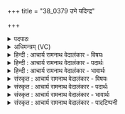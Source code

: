+++
title = "38_0379 उभे यदिन्द्र"

+++
<details><summary>पदपाठः</summary>

उ꣣भे꣡इति꣢। यत्। इ꣣न्द्र। रो꣡द꣢꣯सी꣣इ꣡ति꣢। आ꣣पप्रा꣡थ꣢। आ꣣। पप्रा꣡थ꣢। उ꣣षाः꣢। इ꣣व। महा꣡न्त꣢म्। त्वा꣣। मही꣡ना꣢म्। स꣣म्रा꣡ज꣢म्। स꣣म्। रा꣡ज꣢꣯म्। च꣣र्षणीना꣢म्। दे꣣वी꣢। ज꣡नि꣢꣯त्री। अ꣣जीजनत्। भद्रा꣢। ज꣡नि꣢꣯त्री। अ꣣जीजनत्। ३७९।
</details>

<details><summary>अधिमन्त्रम् (VC)</summary>

- इन्द्रः
- मेधातिथिः काण्वः
- महापङ्क्तिः
- पञ्चमः
- ऐन्द्रं काण्डम्
</details>

<details><summary>हिन्दी : आचार्य रामनाथ वेदालंकार - विषयः</summary>

अगले मन्त्र में इन्द्र नाम से परमात्मा और राजा की महिमा का वर्णन है।
</details>

<details><summary>हिन्दी : आचार्य रामनाथ वेदालंकार - पदार्थः</summary>

पदार्थान्वयभाषाः -  प्रथम—परमात्मा के पक्ष में। हे (इन्द्र) जगत्पति परमात्मन् ! (यत्) जो आप (उषाः इव) प्रभात में खिलनेवाली उषा के समान (उभे रोदसी) द्युलोक-भूलोक दोनों को अथवा आत्मा और शरीर दोनों को (आपप्राथ) प्रकाश से पूर्ण कर रहे हो अथवा यश से प्रसिद्ध कर रहे हो, उन (महीनां महान्तम्) महत्त्वशालियों में भी महत्त्वशाली, (चर्षणीनां सम्राजम्) मनुष्यों के सम्राट् (त्वा) आपको (देवी जनित्री) प्रकाशक दिव्य ऋतम्भरा प्रज्ञा (अजीजनत्)योगी के हृदय में प्रकाशित करती है, (भद्रा जनित्री) आविर्भाव करनेवाली श्रेष्ठ विवेकख्याति (अजीजनत्) योगसाधक के हृदय में आविर्भूत करती है ॥ जनन से यहाँ प्रकाशन और आविर्भाव अभिप्रेत हैं, उत्पत्ति नहीं, क्योंकि परमेश्वर अनादि है ॥ द्वितीय—राजा के पक्ष में। हे (इन्द्र) राजन् ! (यत्) जो आप (उषाः इव) उषा के समान (उभे रोदसी आपप्राथ) भूमि-आकाश दोनों को अपने यश से पूर्ण किये हुए हो, अथवा राष्ट्रवासी स्त्रियों-पुरुषों दोनों को विद्या के प्रकाश से पूर्ण कर रहे हो, उन (महीनां महान्तम्) महत्त्वशालियों में भी महत्त्वशाली, और (चर्षणीनाम् सम्राजम्) प्रजाओं के सम्राट् (त्वा) आपको (देवी जनित्री) दिव्य गुणोंवाली माता ने (अजीजनत्) पैदा किया है, (भद्रा जनित्री) श्रेष्ठ माता ने (अजीजनत्) पैदा किया है, इसी कारण आप इतने गुणी और भद्र हो ॥१०॥ इस मन्त्र में उपमा और श्लेष अलङ्कार हैं। पुनरुक्ति जननी और जन्य के गौरवाधिक्य को सूचित कर रही है। ‘महा, मही’ में छेकानुप्रास और ‘जनित्र्यजीजनत्’ की आवृत्ति में लाटानुप्रास है ॥१०॥
</details>

<details><summary>हिन्दी : आचार्य रामनाथ वेदालंकार - भावार्थः</summary>

भावार्थभाषाः -  उषा जैसे भूमि-आकाश को प्रकाश से परिपूर्ण करती है, वैसे जगदीश्वर उन्हें स्वरचित अग्नि, सूर्य, विद्युत्, चन्द्र, नक्षत्र आदियों के प्रकाश से और राजा प्रजारञ्जन से पैदा की हुई अपनी धवल कीर्ति से परिपूर्ण करता है ॥१०॥
</details>

<details><summary>संस्कृत : आचार्य रामनाथ वेदालंकार - विषयः</summary>

अथेन्द्रनाम्ना परमात्मनो नृपतेश्च महिमानमाह।
</details>

<details><summary>संस्कृत : आचार्य रामनाथ वेदालंकार - पदार्थः</summary>

पदार्थान्वयभाषाः -  प्रथमः—परमात्मपरः। हे (इन्द्र) जगत्पते परमात्मन् ! (यत्) यः त्वम्। अत्र ‘सुपां सुलुक्०। अ० ७।१।३९’ इति सोर्लोपः। (उषाः इव) उषर्नाम्ना ख्याता प्रभातवेलेव (उभे रोदसी) द्वे अपि द्यावापृथिव्यौ, उभौ शरीरात्मानौ वा (आपप्राथ) प्रकाशेन पूरयसि, यशसा वा प्रख्यापयसि। प्रा पूरणे, प्रथ प्रख्याने इति वा धातोर्लडर्थे लिटि मध्यमैकवचने रूपम्। तम् (महीनां महान्तम्) महत्त्वशालिनामपि महत्त्वशालिनम्, (चर्षणीनाम् सम्राजम्) मनुष्याणाम् अधीश्वरम् (त्वा) त्वां जगदीश्वरम् (देवी जनित्री) प्रकाशयित्री दिव्या ऋतम्भरा प्रज्ञा (अजीजनत्) योगिनो हृदये प्रकाशयति, (भद्रा जनित्री) आविर्भावयित्री श्रेष्ठा विवेकख्यातिः (अजीजनत्) योगसाधकस्य हृदये आविर्भावयति ॥ जननमत्र प्रकाशनमाविर्भावश्च, न तूत्पादनम्, परमेश्वरस्यानादित्वात् ॥ अथ द्वीतीयः—राजपरः। हे (इन्द्र) राजन् ! (यत्) यः त्वम् (उषाः इव) उषर्वेलेव (उभे रोदसी आ पप्राथ) उभौ अपि भूम्याकाशौ स्वयशसा पूरयसि, यद्वा द्वावपि राष्ट्रवासिनौ स्त्रीपुरुषौ ज्ञानप्रकाशेन पूरयसि। द्यौष्पितः पृथिवी मातः। ऋ० ६।५१।५ इति श्रुतेः द्यौः इत्यनेन पुरुषाः, पृथिवी इत्यनेन च स्त्रियो गृह्यन्ते। तम् (महीनां महान्तम्) महत्त्ववतामपि महत्त्ववन्तम्, (चर्षणीनाम्) मानुषीणां प्रजानाम् (सम्राजम्) अधिराजम् च (त्वा) त्वाम् राजानं (देवी जनित्री) दिव्यगुणयुक्ता माता (अजीजनत्) जनितवती, (भद्रा जनित्री) श्रेष्ठा माता (अजीजनत्) जनितवती, अत एव त्वं तादृशो गुणवान् भद्रश्चासीति भावः ॥१०॥ अत्रोपमालङ्कारः श्लेषश्च। पुनरुक्तिर्जनयित्र्याः जन्यस्य च गौरवातिशयद्योतनार्था। ‘महा, मही’ इत्यत्र छेकानुप्रासः। ‘जनित्र्यजीजनत्’ इत्यस्यावृत्तौ लाटानुप्रासः ॥१०॥
</details>

<details><summary>संस्कृत : आचार्य रामनाथ वेदालंकार - भावार्थः</summary>

भावार्थभाषाः -  उषा यथा भूम्याकाशौ स्वप्रकाशेन पूरयति तथा जगदीश्वरस्तौ स्वरचितानामग्निसूर्यविद्युच्चन्द्रनक्षत्रादीनां प्रकाशेन, राजा च प्रजारञ्जनजनितया स्वकीयधवलकीर्त्या पूरयति ॥१०॥
</details>

<details><summary>संस्कृत : आचार्य रामनाथ वेदालंकार - पादटिप्पनी</summary>

टिप्पणी:   १. ऋ० १०।१३४।१ ऋषिः मान्धाता यौवनाश्वः। साम० १०९०।
</details>